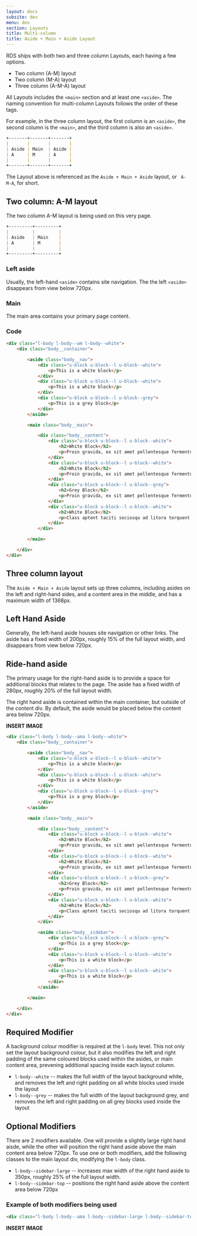 ```yaml
---
layout: docs
subsite: dev
menu: dev
section: Layouts
title: Multi-column
title: Aside + Main + Aside Layout
---
```


RDS ships with both two and three column Layouts, each having a few options. 

- Two column (A-M) layout
- Two column (M-A) layout
- Three column (A-M-A) layout

All Layouts includes the `<main>` section and at least one `<aside>`. The naming convention for multi-column Layouts follows the order of these tags.

For example, in the three column layout, the first column is an `<aside>`, the second column is the `<main>`, and the third column is also an `<aside>`.

```markdown
+-------+-------+-------+
|       |       |       |
| Aside | Main  | Aside |
| A     | M     | A     |
|       |       |       |
+-------+-------+-------+
```

The Layout above is referenced as the `Aside + Main + Aside` layout, or ` A-M-A`, for short. 

## Two column: A-M layout

The two column A-M layout is being used on this very page. 

```markdown
+---------+---------+
|         |         |
| Aside   | Main    |
| A       | M       | 
|         |         | 
+---------+---------+
```

### Left aside

Usually, the left-hand `<aside>` contains site navigation. The the left `<aside>` disappears from view below 720px.

### Main

The main area contains your primary page content.

### Code

```html
<div class="l-body l-body--am l-body--white">
	<div class="body__container">

		<aside class="body__nav">
			<div class="u-block u-block--l u-block--white">
				<p>This is a white block</p>
			</div>
			<div class="u-block u-block--l u-block--white">
				<p>This is a white block</p>
			</div>
			<div class="u-block u-block--l u-block--grey">
				<p>This is a grey block</p>
			</div>
		</aside>

		<main class="body__main">

			<div class="body__content">
				<div class="u-block u-block--l u-block--white">
					<h2>White Block</h2>
					<p>Proin gravida, ex sit amet pellentesque fermentum, purus massa facilisis dolor, et porta magna libero a velit.</p>
				</div>
				<div class="u-block u-block--l u-block--white">
					<h2>White Block</h2>
					<p>Proin gravida, ex sit amet pellentesque fermentum, purus massa facilisis dolor, et porta magna libero a velit.</p>
				</div>
				<div class="u-block u-block--l u-block--grey">
					<h2>Grey Block</h2>
					<p>Proin gravida, ex sit amet pellentesque fermentum, purus massa facilisis dolor, et porta magna libero a velit.</p>
				</div>
				<div class="u-block u-block--l u-block--white">
					<h2>White Block</h2>
					<p>Class aptent taciti sociosqu ad litora torquent per conubia nostra, per inceptos himenaeos.</p>
				</div>
			</div>

		</main>

	</div>
</div>
```

## Three column layout

The `Aside + Main + Aside` layout sets up three columns, including asides on the left and right-hand sides, and a content area in the middle, and has a maximum width of 1368px.

## Left Hand Aside

Generally, the left-hand aside houses site navigation or other links. The aside has a fixed width of 200px, roughly 15% of the full layout width, and disappears from view below 720px.



## Ride-hand aside

The primary usage for the right-hand aside is to provide a space for additional blocks that relates to the page. The aside has a fixed width of 280px, roughly 20% of the full layout width.

The right hand aside is contained within the main container, but outside of the content div. By default, the aside would be placed below the content area below 720px.

**INSERT IMAGE**

```html
<div class="l-body l-body--ama l-body--white">
	<div class="body__container">

		<aside class="body__nav">
			<div class="u-block u-block--l u-block--white">
				<p>This is a white block</p>
			</div>
			<div class="u-block u-block--l u-block--white">
				<p>This is a white block</p>
			</div>
			<div class="u-block u-block--l u-block--grey">
				<p>This is a grey block</p>
			</div>
		</aside>

		<main class="body__main">

			<div class="body__content">
				<div class="u-block u-block--l u-block--white">
					<h2>White Block</h2>
					<p>Proin gravida, ex sit amet pellentesque fermentum, purus massa facilisis dolor, et porta magna libero a velit.</p>
				</div>
				<div class="u-block u-block--l u-block--white">
					<h2>White Block</h2>
					<p>Proin gravida, ex sit amet pellentesque fermentum, purus massa facilisis dolor, et porta magna libero a velit.</p>
				</div>
				<div class="u-block u-block--l u-block--grey">
					<h2>Grey Block</h2>
					<p>Proin gravida, ex sit amet pellentesque fermentum, purus massa facilisis dolor, et porta magna libero a velit.</p>
				</div>
				<div class="u-block u-block--l u-block--white">
					<h2>White Block</h2>
					<p>Class aptent taciti sociosqu ad litora torquent per conubia nostra, per inceptos himenaeos.</p>
				</div>
			</div>

			<aside class="body__sidebar">
				<div class="u-block u-block--l u-block--grey">
					<p>This is a grey block</p>
				</div>
				<div class="u-block u-block--l u-block--white">
					<p>This is a white block</p>
				</div>
				<div class="u-block u-block--l u-block--white">
					<p>This is a white block</p>
				</div>
			</aside>

		</main>

	</div>
</div>
```

## Required Modifier
A background colour modifier is required at the `l-body` level. This not only set the layout background colour, but it also modifies the left and right padding of the same coloured blocks used within the asides, or main content area, prevening additional spacing inside each layout column.

- `l-body--white` -- makes the full width of the layout background white, and removes the left and right padding on all white blocks used inside the layout
- `l-body--grey` -- makes the full width of the layout background grey, and removes the left and right padding on all grey blocks used inside the layout

## Optional Modifiers
There are 2 modifiers available. One will provide a slightly large right hand aisde, while the other will position the right hand aside above the main content area below 720px. To use one or both modifiers, add the following classes to the main layout div, modifying the `l-body` class.

- `l-body--sidebar-large` -- increases max width of the right hand aside to 350px, roughly 25% of the full layout width.
- `l-body--sidebar-top` -- positions the right hand aside above the content area below 720px

### Example of both modifiers being used
```html
<div class="l-body l-body--ama l-body--sidebar-large l-body--sidebar-top">
```

**INSERT IMAGE**
